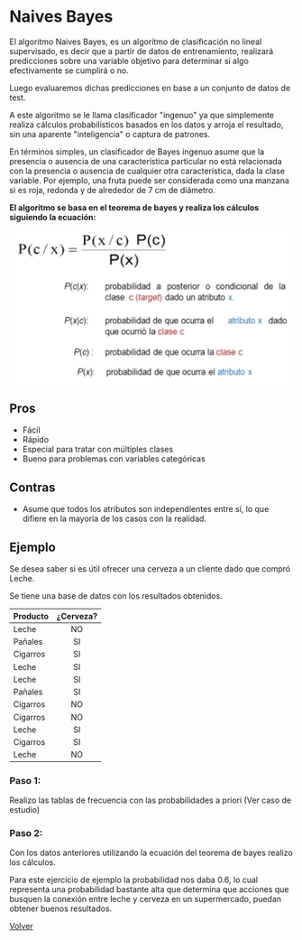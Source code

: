 # Naives Bayes

El algoritmo Naives Bayes, es un algoritmo de clasificación no lineal supervisado, es decir que a partir de datos de entrenamiento, realizará predicciones sobre una variable objetivo para determinar si algo efectivamente se cumplirá o no.

Luego evaluaremos dichas predicciones en base a un conjunto de datos de test.

A este algoritmo se le llama clasificador "ingenuo" ya que simplemente realiza cálculos probabilísticos basados en los datos y arroja el resultado, sin una aparente "inteligencia" o captura de patrones.

En términos simples, un clasificador de Bayes ingenuo asume que la presencia o ausencia de una característica particular no está relacionada con la presencia o ausencia de cualquier otra característica, dada la clase variable. Por ejemplo, una fruta puede ser considerada como una manzana si es roja, redonda y de alrededor de 7 cm de diámetro.

**El algoritmo se basa en el teorema de bayes y realiza los cálculos siguiendo la ecuación:**

![](./images/naive.png)

## Pros

- Fácil
- Rápido
- Especial para tratar con múltiples clases
- Bueno para problemas con variables categóricas

## Contras

- Asume que todos los atributos son independientes entre sí, lo que difiere en la mayoría de los casos con la realidad.

## Ejemplo

Se desea saber si es útil ofrecer una cerveza a un cliente dado que compró Leche.

Se tiene una base de datos con los resultados obtenidos.


| Producto | ¿Cerveza? |
|----------|:---------:|
| Leche    |     NO    |
| Pañales  |     SI    |
| Cigarros |     SI    |
| Leche    |     SI    |
| Leche    |     SI    |
| Pañales  |     SI    |
| Cigarros |     NO    |
| Cigarros |     NO    |
| Leche    |     SI    |
| Cigarros |     SI    |
| Leche    |     NO    |

### Paso 1:

Realizo las tablas de frecuencia con las probabilidades a priori (Ver caso de estudio)

### Paso 2:

Con los datos anteriores utilizando la ecuación del teorema de bayes realizo los cálculos.

Para este ejercicio de ejemplo la probabilidad nos daba 0.6, lo cual representa una probabilidad bastante alta que determina que acciones que busquen la conexión entre leche y cerveza en un supermercado, puedan obtener buenos resultados.

[Volver](./../README.md)

